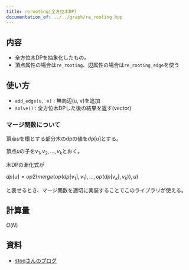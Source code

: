 ```yaml
---
title: rerooting(全方位木DP)
documentation_of: ../../graph/re_rooting.hpp
---
```


## 内容
- 全方位木DPを抽象化したもの。
- 頂点属性の場合は`re_rooting`、辺属性の場合は`re_rooting_edge`を使う

## 使い方
- `add_edge(u, v)` : 無向辺(u, v)を追加
- `solve()` : 全方位木DPした後の結果を返す(vector)

### マージ関数について
頂点$u$を根とする部分木のdpの値を$dp[u]$とする。

頂点$u$の子を$v_1, v_2, ... ,v_k$とおく。

木DPの漸化式が

$dp[u] = op2(merge(op(dp[v_1], v_1), ... , op(dp[v_k], v_k)), u)$

と表せるとき、マージ関数を適切に実装することでこのライブラリが使える。

## 計算量
$O(N)$

## 資料
- [stoqさんのブログ](https://null-mn.hatenablog.com/entry/2020/04/14/124151)